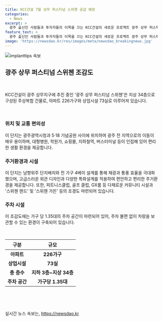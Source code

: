 ```yaml
---
title: KCC건설 7월 상무 퍼스티넘 스위첸 공급 예정
categories:
  - News
excerpt: >
  광주 출신인 사람들과 투자자들의 이목을 끄는 KCC건설의 새로운 프로젝트 광주 상무 퍼스티넘 스위첸이 드디어 공개되었다. 이 프로젝트는 지상 최고 34층으로 구성된 주상복합 건물로, 주변에는 대형병원, 상업시설, 교육시설 및 교통편이 풍부하다. 이 외에도 단지 내부는 고급스러운 디자인과 다양한 시설로 가득하며, 주차 공간도 넉넉하다. 이에 더해 환경친화적인 시설과 남향위주의 단지배치로 사람들의 관심을 끌 것으로 보인다. (단어 수: 120)
feature_text: >
  광주 출신인 사람들과 투자자들의 이목을 끄는 KCC건설의 새로운 프로젝트 광주 상무 퍼스티넘 스위첸이 드디어 공개되었다. 이 프로젝트는 지상 최고 34층으로 구성된 주상복합 건물로, 주변에는 대형병원, 상업시설, 교육시설 및 교통편이 풍부하다. 이 외에도 단지 내부는 고급스러운 디자인과 다양한 시설로 가득하며, 주차 공간도 넉넉하다. 이에 더해 환경친화적인 시설과 남향위주의 단지배치로 사람들의 관심을 끌 것으로 보인다. (단어 수: 120)
image: 'https://newsdao.kr/res/images/meta/newsdao_breakingnews.jpg'
---
```


<p><img src="https://newsdao.kr/res/images/meta/newsdao_breakingnews.jpg" alt="implanttips 속보" /></p>

<h2 data-ke-size="size26">광주 상무 퍼스티넘 스위첸 조감도</h2>

<p data-ke-size="size16">&nbsp;</p>

<p>KCC건설이 광주 상무지구에 추진 중인 '광주 상무 퍼스티넘 스위첸'은 지상 34층으로 구성된 주상복합 건물로, 아파트 226가구와 상업시설 73실로 이루어져 있습니다.</p>

<p data-ke-size="size16">&nbsp;</p>

<h3>위치 및 교통 편의성</h3>

<p data-ke-size="size16">이 단지는 광주광역시청과 5·18 기념공원 사이에 위치하여 광주 전 지역으로의 이동이 매우 용이하며, 대형병원, 학원가, 쇼핑몰, 지하철역, 버스터미널 등이 인접해 있어 편리한 생활 환경을 제공합니다.</p>

<h3>주거환경과 시설</h3>

<p data-ke-size="size16">이 단지는 남향위주 단지배치와 전 가구 4베이 설계를 통해 채광과 통풍 효율을 극대화했으며, 고급스러운 외관 디자인과 다양한 특화설계를 적용하여 편안하고 편리한 주거환경을 제공합니다. 또한, 피트니스클럽, 골프 클럽, GX룸 등 다채로운 커뮤니티 시설과 '스위첸 랜드' 및 '스위첸 가든' 등의 조경도 마련되어 있습니다.</p>

<h3>주차 시설</h3>

<p data-ke-size="size16">이 조감도에는 가구 당 1.35대의 주차 공간이 마련되어 있어, 주차 불편 없이 차량을 보관할 수 있는 환경이 구축되어 있습니다.</p>

<p data-ke-size="size16">&nbsp;</p>

<table>
<thead>
<tr>
<th>구분</th>
<th>규모</th>
</tr>
</thead>
<tbody>
<tr>
<td style="text-align: center; height: 17px;"><b>아파트</b></td>
<td style="text-align: center; height: 17px;"><b>226가구</b></td>
</tr>
<tr>
<td style="text-align: center; height: 17px;"><b>상업시설</b></td>
<td style="text-align: center; height: 17px;"><b>73실</b></td>
</tr>
<tr>
<td style="text-align: center; height: 17px;"><b>총 층수</b></td>
<td style="text-align: center; height: 17px;"><b>지하 3층~지상 34층</b></td>
</tr>
<tr>
<td style="text-align: center; height: 17px;"><b>주차 공간</b></td>
<td style="text-align: center; height: 17px;"><b>가구당 1.35대</b></td>
</tr>
</tbody>
</table>

<p data-ke-size="size16">&nbsp;</p>

<p data-ke-size="size16">&nbsp;</p>
실시간 뉴스 속보는, <a href="https://newsdao.kr" rel="dofollow">https://newsdao.kr</a>


